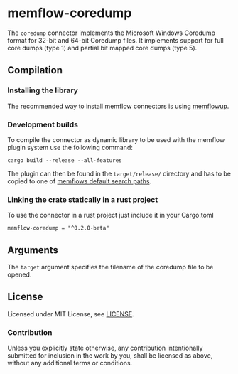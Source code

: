 # memflow-coredump

The `coredump` connector implements the Microsoft Windows Coredump format for 32-bit and 64-bit Coredump files. It implements support for full core dumps (type 1) and partial bit mapped core dumps (type 5).

## Compilation

### Installing the library

The recommended way to install memflow connectors is using [memflowup](https://github.com/memflow/memflowup#memflow-setup-tool).

### Development builds

To compile the connector as dynamic library to be used with the memflow plugin system use the following command:

```
cargo build --release --all-features
```

The plugin can then be found in the `target/release/` directory and has to be copied to one of [memflows default search paths](https://github.com/memflow/memflow/blob/main/memflow/src/plugins/mod.rs#L379).

### Linking the crate statically in a rust project

To use the connector in a rust project just include it in your Cargo.toml

```
memflow-coredump = "^0.2.0-beta"
```

## Arguments

The `target` argument specifies the filename of the coredump file to be opened.

## License

Licensed under MIT License, see [LICENSE](LICENSE).

### Contribution

Unless you explicitly state otherwise, any contribution intentionally submitted for inclusion in the work by you, shall be licensed as above, without any additional terms or conditions.
